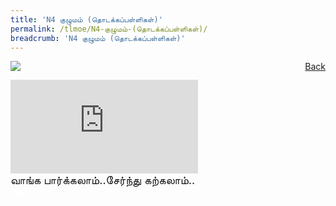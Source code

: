 ```yaml
---
title: 'N4 குழுமம் (தொடக்கப்பள்ளிகள்)'
permalink: /tlmoe/N4-குழுமம்-(தொடக்கப்பள்ளிகள்)/
breadcrumb: 'N4 குழுமம் (தொடக்கப்பள்ளிகள்)'
---
```

<a href="/gallery/தமிழ்மொழிக்-காட்சிக்கூடம்-tamil-exhibitions-d/schools/" style="float:right;">Back</a>
 <img src="/images/N4TL-TL.jpg"> <br/>
<div class="video-container">
  <iframe src="https://www.youtube.com/embed/I2TmWzWy6w4" frameborder="0" allow="accelerometer; autoplay; encrypted-media; gyroscope; picture-in-picture" allowfullscreen></iframe><br/> 
</div>
<span style="font-size:18px;">வாங்க பார்க்கலாம்..சேர்ந்து கற்கலாம்..</span>
<div class="btntop"><a href="#top" style="text-decoration:none;"><span style="color:white"><b>Top</b></span></a></div>
